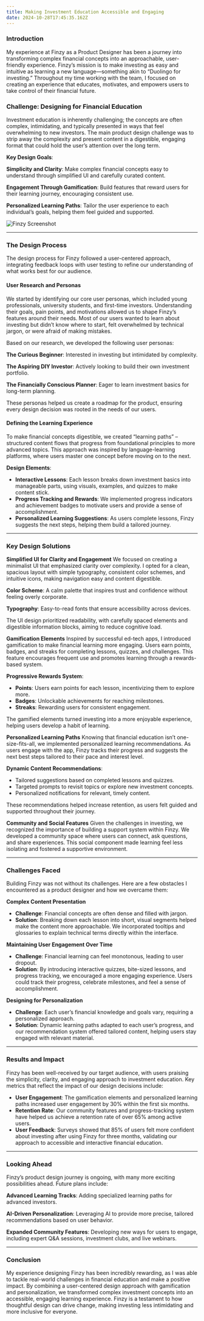 ```yaml
---
title: Making Investment Education Accessible and Engaging
date: 2024-10-28T17:45:35.162Z
---
```

### **Introduction**

My experience at Finzy as a Product Designer has been a journey into transforming complex financial concepts into an approachable, user-friendly experience. Finzy’s mission is to make investing as easy and intuitive as learning a new language—something akin to “Duolingo for investing.” Throughout my time working with the team, I focused on creating an experience that educates, motivates, and empowers users to take control of their financial future.

### **Challenge: Designing for Financial Education**

Investment education is inherently challenging; the concepts are often complex, intimidating, and typically presented in ways that feel overwhelming to new investors. The main product design challenge was to strip away the complexity and present content in a digestible, engaging format that could hold the user’s attention over the long term.

**Key Design Goals**:

**Simplicity and Clarity**: Make complex financial concepts easy to understand through simplified UI and carefully curated content.

**Engagement Through Gamification**: Build features that reward users for their learning journey, encouraging consistent use.

**Personalized Learning Paths**: Tailor the user experience to each individual’s goals, helping them feel guided and supported.



![Finzy Screenshot](/static/img/uploads/iphone-14-15-pro-52.jpg)

- - -

### **The Design Process**

The design process for Finzy followed a user-centered approach, integrating feedback loops with user testing to refine our understanding of what works best for our audience.

#### **User Research and Personas**

We started by identifying our core user personas, which included young professionals, university students, and first-time investors. Understanding their goals, pain points, and motivations allowed us to shape Finzy’s features around their needs. Most of our users wanted to learn about investing but didn’t know where to start, felt overwhelmed by technical jargon, or were afraid of making mistakes.

Based on our research, we developed the following user personas:

**The Curious Beginner**: Interested in investing but intimidated by complexity.

**The Aspiring DIY Investor**: Actively looking to build their own investment portfolio.

**The Financially Conscious Planner**: Eager to learn investment basics for long-term planning.

These personas helped us create a roadmap for the product, ensuring every design decision was rooted in the needs of our users.

#### **Defining the Learning Experience**

To make financial concepts digestible, we created “learning paths” – structured content flows that progress from foundational principles to more advanced topics. This approach was inspired by language-learning platforms, where users master one concept before moving on to the next.

**Design Elements**:

* **Interactive Lessons**: Each lesson breaks down investment basics into manageable parts, using visuals, examples, and quizzes to make content stick.
* **Progress Tracking and Rewards**: We implemented progress indicators and achievement badges to motivate users and provide a sense of accomplishment.
* **Personalized Learning Suggestions**: As users complete lessons, Finzy suggests the next steps, helping them build a tailored journey.

- - -

### **Key Design Solutions**

**Simplified UI for Clarity and Engagement** We focused on creating a minimalist UI that emphasized clarity over complexity. I opted for a clean, spacious layout with simple typography, consistent color schemes, and intuitive icons, making navigation easy and content digestible.

**Color Scheme**: A calm palette that inspires trust and confidence without feeling overly corporate.

**Typography**: Easy-to-read fonts that ensure accessibility across devices.

The UI design prioritized readability, with carefully spaced elements and digestible information blocks, aiming to reduce cognitive load.

**Gamification Elements** Inspired by successful ed-tech apps, I introduced gamification to make financial learning more engaging. Users earn points, badges, and streaks for completing lessons, quizzes, and challenges. This feature encourages frequent use and promotes learning through a rewards-based system.

**Progressive Rewards System**:

* **Points**: Users earn points for each lesson, incentivizing them to explore more.
* **Badges**: Unlockable achievements for reaching milestones.
* **Streaks**: Rewarding users for consistent engagement.

The gamified elements turned investing into a more enjoyable experience, helping users develop a habit of learning.

**Personalized Learning Paths** Knowing that financial education isn’t one-size-fits-all, we implemented personalized learning recommendations. As users engage with the app, Finzy tracks their progress and suggests the next best steps tailored to their pace and interest level.

**Dynamic Content Recommendations**:

* Tailored suggestions based on completed lessons and quizzes.
* Targeted prompts to revisit topics or explore new investment concepts.
* Personalized notifications for relevant, timely content.

These recommendations helped increase retention, as users felt guided and supported throughout their journey.

**Community and Social Features** Given the challenges in investing, we recognized the importance of building a support system within Finzy. We developed a community space where users can connect, ask questions, and share experiences. This social component made learning feel less isolating and fostered a supportive environment.

- - -

### **Challenges Faced**

Building Finzy was not without its challenges. Here are a few obstacles I encountered as a product designer and how we overcame them:

**Complex Content Presentation**

* **Challenge**: Financial concepts are often dense and filled with jargon.
* **Solution**: Breaking down each lesson into short, visual segments helped make the content more approachable. We incorporated tooltips and glossaries to explain technical terms directly within the interface.

**Maintaining User Engagement Over Time**

* **Challenge**: Financial learning can feel monotonous, leading to user dropout.
* **Solution**: By introducing interactive quizzes, bite-sized lessons, and progress tracking, we encouraged a more engaging experience. Users could track their progress, celebrate milestones, and feel a sense of accomplishment.

**Designing for Personalization**

* **Challenge**: Each user’s financial knowledge and goals vary, requiring a personalized approach.
* **Solution**: Dynamic learning paths adapted to each user’s progress, and our recommendation system offered tailored content, helping users stay engaged with relevant material.

- - -

### **Results and Impact**

Finzy has been well-received by our target audience, with users praising the simplicity, clarity, and engaging approach to investment education. Key metrics that reflect the impact of our design decisions include:

* **User Engagement**: The gamification elements and personalized learning paths increased user engagement by 30% within the first six months.
* **Retention Rate**: Our community features and progress-tracking system have helped us achieve a retention rate of over 65% among active users.
* **User Feedback**: Surveys showed that 85% of users felt more confident about investing after using Finzy for three months, validating our approach to accessible and interactive financial education.

- - -

### **Looking Ahead**

Finzy’s product design journey is ongoing, with many more exciting possibilities ahead. Future plans include:

**Advanced Learning Tracks**: Adding specialized learning paths for advanced investors.

**AI-Driven Personalization**: Leveraging AI to provide more precise, tailored recommendations based on user behavior.

**Expanded Community Features**: Developing new ways for users to engage, including expert Q&A sessions, investment clubs, and live webinars.

- - -

### **Conclusion**

My experience designing Finzy has been incredibly rewarding, as I was able to tackle real-world challenges in financial education and make a positive impact. By combining a user-centered design approach with gamification and personalization, we transformed complex investment concepts into an accessible, engaging learning experience. Finzy is a testament to how thoughtful design can drive change, making investing less intimidating and more inclusive for everyone.